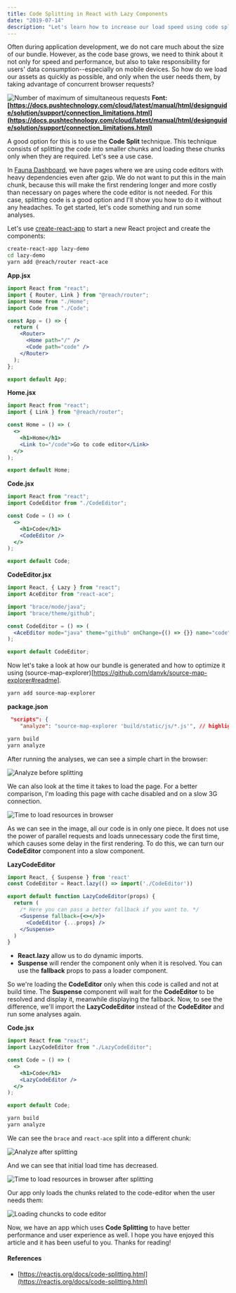 ```yaml
---
title: Code Splitting in React with Lazy Components
date: "2019-07-14"
description: "Let's learn how to increase our load speed using code splitting and lazy components."
---
```


Often during application development, we do not care much about the size of our bundle. However, as the code base grows, we need to think about it not only for speed and performance, but also to take responsibility for users' data consumption--especially on mobile devices. So how do we load our assets as quickly as possible, and only when the user needs them, by taking advantage of concurrent browser requests?

![Number of maximum of simultaneous requests](./requests.png)
**Font: [https://docs.pushtechnology.com/cloud/latest/manual/html/designguide/solution/support/connection_limitations.html](https://docs.pushtechnology.com/cloud/latest/manual/html/designguide/solution/support/connection_limitations.html)**

A good option for this is to use the **Code Split** technique. This technique consists of splitting the code into smaller chunks and loading these chunks only when they are required. Let's see a use case.

In [Fauna Dashboard](https://dashboard.fauna.com), we have pages where we are using code editors with heavy dependencies even after gzip. We do not want to put this in the main chunk, because this will make the first rendering longer and more costly than necessary on pages where the code editor is not needed. For this case, splitting code is a good option and I'll show you how to do it without any headaches. To get started, let's code something and run some analyses.

Let's use [create-react-app](https://github.com/facebook/create-react-app) to start a new React project and create the components:

```bash
create-react-app lazy-demo
cd lazy-demo
yarn add @reach/router react-ace
```

**App.jsx**
```jsx
import React from "react";
import { Router, Link } from "@reach/router";
import Home from "./Home";
import Code from "./Code";

const App = () => {
  return (
    <Router>
      <Home path="/" />
      <Code path="code" />
    </Router>
  );
};

export default App;
```

**Home.jsx**
```jsx
import React from "react";
import { Link } from "@reach/router";

const Home = () => (
  <>
    <h1>Home</h1>
    <Link to="/code">Go to code editor</Link>
  </>
);

export default Home;
```

**Code.jsx**
```jsx
import React from "react";
import CodeEditor from "./CodeEditor";

const Code = () => (
  <>
    <h1>Code</h1>
    <CodeEditor />
  </>
);

export default Code;
```

**CodeEditor.jsx**
```jsx
import React, { Lazy } from "react";
import AceEditor from "react-ace";

import "brace/mode/java";
import "brace/theme/github";

const CodeEditor = () => (
  <AceEditor mode="java" theme="github" onChange={() => {}} name="code" />
);

export default CodeEditor;
```

Now let's take a look at how our bundle is generated and how to optimize it using (source-map-explorer)[https://github.com/danvk/source-map-explorer#readme].

```bash
yarn add source-map-explorer
```

**package.json**
```json
 "scripts": {
    "analyze": "source-map-explorer 'build/static/js/*.js'", // highlight-line
```

```bash
yarn build
yarn analyze
```

After running the analyses, we can see a simple chart in the browser:

![Analyze before splitting](./analyze-1.png)

We can also look at the time it takes to load the page. For a better comparison, I'm loading this page with cache disabled and on a slow 3G connection.

![Time to load resources in browser](./load-browser.png)

As we can see in the image, all our code is in only one piece. It does not use the power of parallel requests and loads unnecessary code the first time, which causes some delay in the first rendering. To do this, we can turn our **CodeEditor** component into a slow component.

**LazyCodeEditor**
```jsx
import React, { Suspense } from 'react'
const CodeEditor = React.lazy(() => import('./CodeEditor'))

export default function LazyCodeEditor(props) {
  return (
    /* Here you can pass a better fallback if you want to. */
    <Suspense fallback={<></>}>
      <CodeEditor {...props} />
    </Suspense>
  )
}
```

- **React.lazy** allow us to do dynamic imports.
- **Suspense** will render the component only when it is resolved. You can use the **fallback** props to pass a loader component.

So we're loading the **CodeEditor** only when this code is called and not at build time. The **Suspense** component will wait for the **CodeEditor** to be resolved and display it, meanwhile displaying the fallback. Now, to see the difference, we'll import the **LazyCodeEditor** instead of the **CodeEditor** and run some analyses again.

**Code.jsx**
```jsx
import React from "react";
import LazyCodeEditor from "./LazyCodeEditor";

const Code = () => (
  <>
    <h1>Code</h1>
    <LazyCodeEditor />
  </>
);

export default Code;
```

```bash
yarn build
yarn analyze
```

We can see the `brace` and `react-ace` split into a different chunk:

![Analyze after splitting](./analyze-2.png)

And we can see that initial load time has decreased.

![Time to load resources in browser after splitting](./load-browser-2.png)

Our app only loads the chunks related to the code-editor when the user needs them:

![Loading chuncks to code editor](./code-page.png)

Now, we have an app which uses **Code Splitting** to have better performance and user experience as well. I hope you have enjoyed this article and it has been useful to you. Thanks for reading!

#### References
- [https://reactjs.org/docs/code-splitting.html](https://reactjs.org/docs/code-splitting.html)